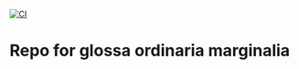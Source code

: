 [![CI](https://github.com/scta-texts/glossaordinariamarginalia/actions/workflows/validation.yml/badge.svg?branch=master)](https://github.com/scta-texts/glossaordinariamarginalia/actions/workflows/validation.yml)

# Repo for glossa ordinaria marginalia
